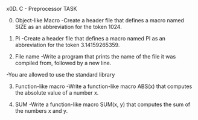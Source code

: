 x0D. C - Preprocessor TASK

0. Object-like Macro
-Create a header file that defines a macro named SIZE as an abbreviation for the token 1024.


1. Pi
-Create a header file that defines a macro named PI as an abbreviation for the token 3.14159265359.



2. File name
-Write a program that prints the name of the file it was compiled from, followed by a new line.

-You are allowed to use the standard library



3. Function-like macro
-Write a function-like macro ABS(x) that computes the absolute value of a number x.


4. SUM
-Write a function-like macro SUM(x, y) that computes the sum of the numbers x and y.
